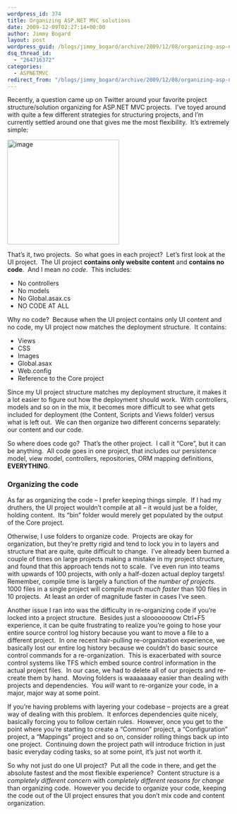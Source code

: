 ```yaml
---
wordpress_id: 374
title: Organizing ASP.NET MVC solutions
date: 2009-12-09T02:27:14+00:00
author: Jimmy Bogard
layout: post
wordpress_guid: /blogs/jimmy_bogard/archive/2009/12/08/organizing-asp-net-mvc-solutions.aspx
dsq_thread_id:
  - "264716372"
categories:
  - ASPNETMVC
redirect_from: "/blogs/jimmy_bogard/archive/2009/12/08/organizing-asp-net-mvc-solutions.aspx/"
---
```

Recently, a question came up on Twitter around your favorite project structure/solution organizing for ASP.NET MVC projects.&#160; I’ve toyed around with quite a few different strategies for structuring projects, and I’m currently settled around one that gives me the most flexibility.&#160; It’s extremely simple:

[<img style="border-bottom: 0px;border-left: 0px;border-top: 0px;border-right: 0px" border="0" alt="image" src="http://lostechies.com/jimmybogard/files/2011/03/image_thumb_71130189.png" width="253" height="237" />](http://lostechies.com/jimmybogard/files/2011/03/image_6B385DF0.png) 

That’s it, two projects.&#160; So what goes in each project?&#160; Let’s first look at the UI project.&#160; The UI project **contains only website content** and **contains no code**.&#160; And I mean _no code_.&#160; This includes:

  * No controllers
  * No models
  * No Global.asax.cs
  * NO CODE AT ALL

Why no code?&#160; Because when the UI project contains only UI content and no code, my UI project now matches the deployment structure.&#160; It contains:

  * Views
  * CSS
  * Images
  * Global.asax
  * Web.config
  * Reference to the Core project

Since my UI project structure matches my deployment structure, it makes it a lot easier to figure out how the deployment should work.&#160; With controllers, models and so on in the mix, it becomes more difficult to see what gets included for deployment (the Content, Scripts and Views folder) versus what is left out.&#160; We can then organize two different concerns separately: our content and our code.

So where does code go?&#160; That’s the other project.&#160; I call it “Core”, but it can be anything.&#160; All code goes in one project, that includes our persistence model, view model, controllers, repositories, ORM mapping definitions, **EVERYTHING**.

### Organizing the code

As far as organizing the code – I prefer keeping things simple.&#160; If I had my druthers, the UI project wouldn’t compile at all – it would just be a folder, holding content.&#160; Its “bin” folder would merely get populated by the output of the Core project.

Otherwise, I use folders to organize code.&#160; Projects are okay for organization, but they’re pretty rigid and tend to lock you in to layers and structure that are quite, quite difficult to change.&#160; I’ve already been burned a couple of times on large projects making a mistake in my project structure, and found that this approach tends not to scale.&#160; I’ve even run into teams with upwards of 100 projects, with only a half-dozen actual deploy targets!&#160; Remember, compile time is largely a function of the _number of projects._&#160; 1000 files in a single project will compile _much much faster_ than 100 files in 10 projects.&#160; At least an order of magnitude faster in cases I’ve seen.

Another issue I ran into was the difficulty in re-organizing code if you’re locked into a project structure.&#160; Besides just a sloooooooow Ctrl+F5 experience, it can be quite frustrating to realize you’re going to hose your entire source control log history because you want to move a file to a different project.&#160; In one recent hair-pulling re-organization experience, we basically lost our entire log history because we couldn’t do basic source control commands for a re-organization.&#160; This is exacerbated with source control systems like TFS which embed source control information in the actual project files.&#160; In our case, we had to delete all of our projects and re-create them by hand.&#160; Moving folders is waaaaaaay easier than dealing with projects and dependencies.&#160; You _will_ want to re-organize your code, in a major, major way at some point.

If you’re having problems with layering your codebase – projects are a great way of dealing with this problem.&#160; It enforces dependencies quite nicely, basically forcing you to follow certain rules.&#160; However, once you get to the point where you’re starting to create a “Common” project, a “Configuration” project, a “Mappings” project and so on, consider rolling things back up into one project.&#160; Continuing down the project path will introduce friction in just basic everyday coding tasks, so at some point, it’s just not worth it.

So why not just do one UI project?&#160; Put all the code in there, and get the absolute fastest and the most flexible experience?&#160; Content structure is a _completely different concern_ with _completely different reasons for change_ than organizing code.&#160; However you decide to organize your code, keeping the code out of the UI project ensures that you don’t mix code and content organization.
